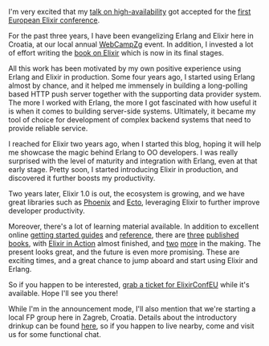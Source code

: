I'm very excited that my [talk on high-availability](http://www.elixirconf.eu/elixirconf2015/saa-juric) got accepted for the [first European Elixir conference](http://www.elixirconf.eu/).

For the past three years, I have been evangelizing Erlang and Elixir here in Croatia, at our local annual [WebCampZg](http://2014.webcampzg.org/) event. In addition, I invested a lot of effort writing the [book on Elixir](https://www.manning.com/books/elixir-in-action-second-edition?a_aid=sjuric) which is now in its final stages.

All this work has been motivated by my own positive experience using Erlang and Elixir in production. Some four years ago, I started using Erlang almost by chance, and it helped me immensely in building a long-polling based HTTP push server together with the supporting data provider system. The more I worked with Erlang, the more I got fascinated with how useful it is when it comes to building server-side systems. Ultimately, it became my tool of choice for development of complex backend systems that need to provide reliable service.

I reached for Elixir two years ago, when I started this blog, hoping it will help me showcase the magic behind Erlang to OO developers. I was really surprised with the level of maturity and integration with Erlang, even at that early stage. Pretty soon, I started introducing Elixir in production, and discovered it further boosts my productivity.

Two years later, Elixir 1.0 is out, the ecosystem is growing, and we have great libraries such as [Phoenix](http://www.phoenixframework.org/) and [Ecto](https://github.com/elixir-lang/ecto), leveraging Elixir to further improve developer productivity.

Moreover, there's a lot of learning material available. In addition to excellent online [getting started guides](http://elixir-lang.org/getting_started/1.html) and [reference](http://elixir-lang.org/docs/stable/elixir/), there are [three](http://shop.oreilly.com/product/0636920030584.do) [published](https://pragprog.com/book/elixir/programming-elixir) [books](https://pragprog.com/book/cmelixir/metaprogramming-elixir), with [Elixir in Action](https://www.manning.com/books/elixir-in-action-second-edition?a_aid=sjuric) almost finished, and [two](http://www.exotpbook.com/) [more](https://www.packtpub.com/application-development/elixir-cookbook) in the making. The present looks great, and the future is even more promising. These are exciting times, and a great chance to jump aboard and start using Elixir and Erlang.

So if you happen to be interested, [grab a ticket for ElixirConfEU](http://www.elixirconf.eu/#register) while it's available. Hope I'll see you there!

While I'm in the announcement mode, I'll also mention that we're starting a local FP group here in Zagreb, Croatia. Details about the introductory drinkup can be found [here](http://www.meetup.com/lambdazg/events/219980288/), so if you happen to live nearby, come and visit us for some functional chat.
